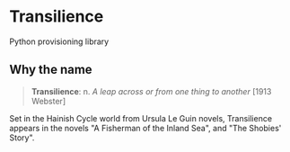 # Transilience

Python provisioning library


## Why the name

> **Transilience**: n. *A leap across or from one thing to another*
>  [1913 Webster]

Set in the Hainish Cycle world from Ursula Le Guin novels, Transilience appears
in the novels "A Fisherman of the Inland Sea", and "The Shobies' Story".
